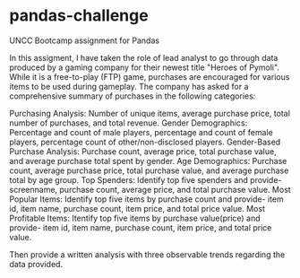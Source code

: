 # pandas-challenge
UNCC Bootcamp assignment for Pandas

In this assigment, I have taken the role of lead analyst to go through data produced by a gaming company for their newest title "Heroes of Pymoli". While it is a free-to-play (FTP) game, purchases are encouraged for various items to be used during gameplay. The company has asked for a comprehensive summary of purchases in the following categories:

Purchasing Analysis: Number of unique items, average purchase price, total number of purchases, and total revenue.
Gender Demographics: Percentage and count of male players, percentage and count of female players, percentage count of other/non-disclosed players.
Gender-Based Purchase Analysis: Purchase count, average price, total purchase value, and average purchase total spent by gender.
Age Demographics: Purchase count, average purchase price, total purchase value, and average purchase total by age group.
Top Spenders: Identify top five spenders and provide- screenname, purchase count, average price, and total purchase value.
Most Popular Items: Identify top five items by purchase count and provide- item id, item name, purchase count, item price, and total price value.
Most Profitable Items: Itentify top five items by purchase value(price) and provide- item id, item name, purchase count, item price, and total price value.

Then provide a written analysis with three observable trends regarding the data provided. 
